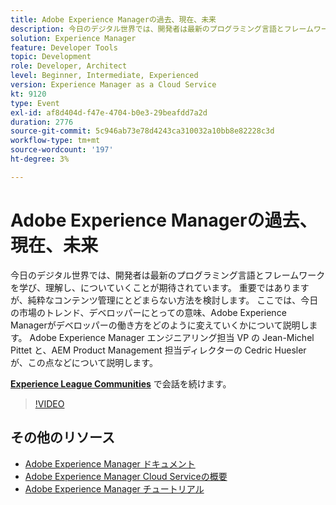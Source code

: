 ```yaml
---
title: Adobe Experience Managerの過去、現在、未来
description: 今日のデジタル世界では、開発者は最新のプログラミング言語とフレームワークを学び、理解し、についていくことが期待されています。 重要ではありますが、純粋なコンテンツ管理にとどまらない方法を検討します。 ここでは、今日の市場のトレンド、デベロッパーにとっての意味、Adobe Experience Managerがデベロッパーの働き方をどのように変えていくかについて説明します。 Adobe Experience Manager エンジニアリング担当 VP の Jean-Michel Pittet と、AEM Product Management 担当ディレクターの Cedric Huesler が、この点などについて説明します。
solution: Experience Manager
feature: Developer Tools
topic: Development
role: Developer, Architect
level: Beginner, Intermediate, Experienced
version: Experience Manager as a Cloud Service
kt: 9120
type: Event
exl-id: af8d404d-f47e-4704-b0e3-29beafdd7a2d
duration: 2776
source-git-commit: 5c946ab73e78d4243ca310032a10bb8e82228c3d
workflow-type: tm+mt
source-wordcount: '197'
ht-degree: 3%

---
```


# Adobe Experience Managerの過去、現在、未来

今日のデジタル世界では、開発者は最新のプログラミング言語とフレームワークを学び、理解し、についていくことが期待されています。 重要ではありますが、純粋なコンテンツ管理にとどまらない方法を検討します。 ここでは、今日の市場のトレンド、デベロッパーにとっての意味、Adobe Experience Managerがデベロッパーの働き方をどのように変えていくかについて説明します。 Adobe Experience Manager エンジニアリング担当 VP の Jean-Michel Pittet と、AEM Product Management 担当ディレクターの Cedric Huesler が、この点などについて説明します。

**[Experience League Communities](https://adobe.ly/2WrPvNj)** で会話を続けます。

>[!VIDEO](https://video.tv.adobe.com/v/337528/?quality=12&learn=on&hidetitle=true)

## その他のリソース

- [Adobe Experience Manager ドキュメント ](https://experienceleague.adobe.com/docs/experience-manager-cloud-service.html)
- [Adobe Experience Manager Cloud Serviceの概要 ](https://experienceleague.adobe.com/docs/experience-manager-cloud-service/overview/home.html)
- [Adobe Experience Manager チュートリアル](https://experienceleague.adobe.com/docs/experience-manager-tutorials.html)
